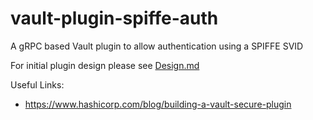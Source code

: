 # vault-plugin-spiffe-auth
A gRPC based Vault plugin to allow authentication using a SPIFFE SVID

For initial plugin design please see [Design.md](Design.md)

Useful Links:
* https://www.hashicorp.com/blog/building-a-vault-secure-plugin
